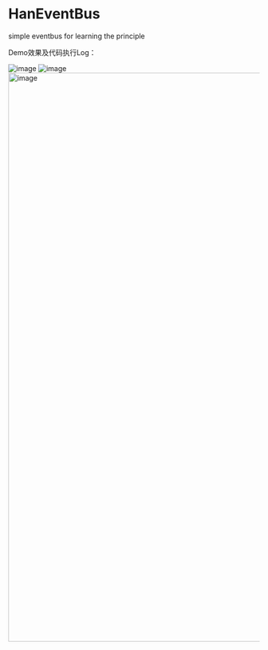 # HanEventBus
simple eventbus for learning the principle

Demo效果及代码执行Log：

![image](https://user-images.githubusercontent.com/5469061/155059475-f897a877-c79e-4ce1-bb46-1a44cc78d716.png)
![image](https://user-images.githubusercontent.com/5469061/155059595-ca6c4f5a-952b-4ca7-99c2-a3db670fd48d.png)
<img width="1140" alt="image" src="https://user-images.githubusercontent.com/5469061/155059659-a06f08b0-515c-44cc-8f27-cbb58610bb04.png">
